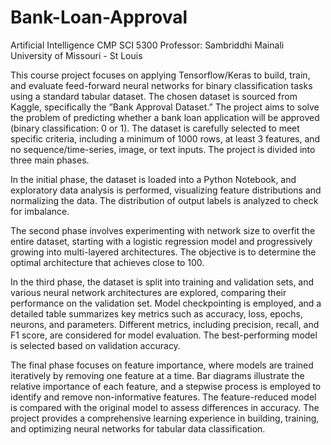 # Bank-Loan-Approval
Artificial Intelligence
CMP SCI 5300
Professor: Sambriddhi Mainali
University of Missouri - St Louis

This course project focuses on applying Tensorflow/Keras to build, train, and evaluate feed-forward neural networks for binary classification tasks using a standard tabular dataset. The chosen dataset is sourced from Kaggle, specifically the ”Bank Approval Dataset.” The project aims to solve the problem of predicting whether a bank loan application will be approved (binary  classification: 0 or 1). The dataset is carefully selected to meet specific criteria, including a minimum of 1000 rows, at least 3 features, and no sequence/time-series, image, or text inputs. The project is divided into three main phases.

In the initial phase, the dataset is loaded into a Python Notebook, and exploratory data analysis is performed, visualizing feature distributions and normalizing the data. The distribution of output labels is analyzed to check for imbalance. 

The second phase involves experimenting with network size to overfit the entire dataset, starting with a logistic regression model and progressively growing into multi-layered architectures. The objective is to determine the optimal architecture that achieves close to 100.

 In the third phase, the dataset is split into training and validation sets, and various neural network architectures are explored, comparing their performance on the validation set. Model checkpointing is employed, and a detailed table summarizes key metrics such as accuracy, loss, epochs, neurons, and parameters. Different metrics, including precision, recall, and F1 score, are considered for model evaluation. The best-performing model is selected based on validation accuracy.

The final phase focuses on feature importance, where models are trained iteratively by removing one feature at a time. Bar diagrams illustrate the relative importance of each feature, and a stepwise process is employed to identify and remove non-informative features. The feature-reduced model is compared with the original model to assess differences in accuracy. The project provides a comprehensive learning experience in building, training, and optimizing neural networks for tabular data classification.